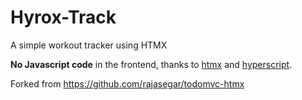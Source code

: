 # Hyrox-Track

A simple workout tracker using HTMX

**No Javascript code** in the frontend, thanks to [htmx](https://htmx.org) and [hyperscript](https://hyperscript.org).

Forked from https://github.com/rajasegar/todomvc-htmx
